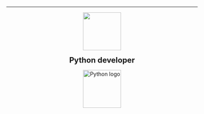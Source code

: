  ---
<div id="header" align="center">
  <img src=https://media2.giphy.com/media/v1.Y2lkPTc5MGI3NjExd3c2NHMzNGhhbThwejZkMDAwN2E2cGYwOGk3eGRpN2s5N2w3dzNociZlcD12MV9pbnRlcm5hbF9naWZfYnlfaWQmY3Q9Zw/3ohhwqrNt7rd9yuj7O/giphy.gif width="100"/>
</div>
<div id="description" align="center">
  <p>
    <b style="font-size:20px;">Python developer</b>
  </p>
 <img src="https://img3.akspic.ru/previews/0/9/2/3/6/163290/163290-logotip_python-piton-ikona-algoritmicheskij_yazyk-logo-x750.jpg" alt="Python logo" width="100"/>
</div>
